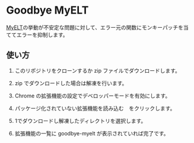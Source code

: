 # Goodbye MyELT

[MyELT](https://myelt.heinle.com)の挙動が不安定な問題に対して、エラー元の関数にモンキーパッチを当ててエラーを抑制します。

## 使い方

1. このリポジトリをクローンするか zip ファイルでダウンロードします。

2. zip でダウンロードした場合は解凍を行います。

3. Chrome の拡張機能の設定でデベロッパーモードを有効にします。

4. パッケージ化されていない拡張機能を読み込む　をクリックします。

5. 1でダウンロードし解凍したディレクトリを選択します。

6. 拡張機能の一覧に goodbye-myelt が表示されていれば完了です。
